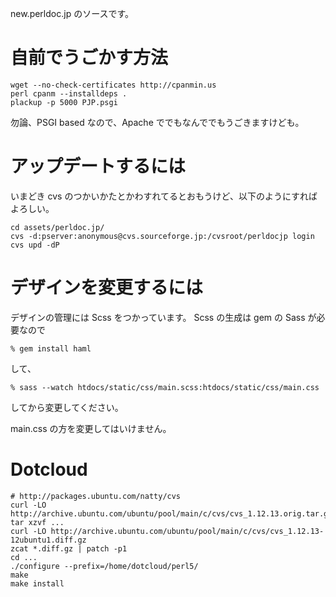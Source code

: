 new.perldoc.jp のソースです。


自前でうごかす方法
==================

    wget --no-check-certificates http://cpanmin.us
    perl cpanm --installdeps .
    plackup -p 5000 PJP.psgi

勿論、PSGI based なので、Apache ででもなんででもうごきますけども。

アップデートするには
====================

いまどき cvs のつかいかたとかわすれてるとおもうけど、以下のようにすればよろしい。

    cd assets/perldoc.jp/
    cvs -d:pserver:anonymous@cvs.sourceforge.jp:/cvsroot/perldocjp login
    cvs upd -dP

デザインを変更するには
======================

デザインの管理には Scss をつかっています。
Scss の生成は gem の Sass が必要なので

    % gem install haml

して、

    % sass --watch htdocs/static/css/main.scss:htdocs/static/css/main.css

してから変更してください。

main.css の方を変更してはいけません。

Dotcloud
========

    # http://packages.ubuntu.com/natty/cvs
    curl -LO http://archive.ubuntu.com/ubuntu/pool/main/c/cvs/cvs_1.12.13.orig.tar.gz
    tar xzvf ...
    curl -LO http://archive.ubuntu.com/ubuntu/pool/main/c/cvs/cvs_1.12.13-12ubuntu1.diff.gz
    zcat *.diff.gz | patch -p1
    cd ...
    ./configure --prefix=/home/dotcloud/perl5/
    make
    make install

















































